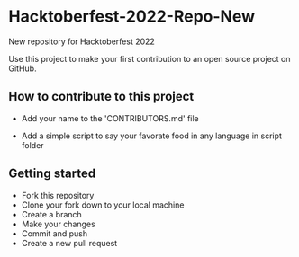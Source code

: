 # Hacktoberfest-2022-Repo-New
New repository for Hacktoberfest 2022

Use this project to make your first contribution to an open source project on GitHub.

## How to contribute to this project

* Add your name to the 'CONTRIBUTORS.md' file
    
* Add a simple script to say your favorate food in any language in script folder

## Getting started
* Fork this repository
* Clone your fork down to your local machine
* Create a branch
* Make your changes
* Commit and push
* Create a new pull request
